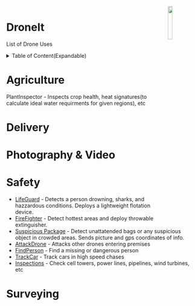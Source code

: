 <img align="right" src="https://i.imgur.com/p8jenZt.png" width=15%>

# DroneIt
List of Drone Uses

<details>
<summary>Table of Content(Expandable)</summary>

* [Agriculture](#agriculture)
* [Delivery](#delivery)
* [Photography & Video](#photography--video)
* [Safety](#safety)
* [Surveying](#surveying)
</details>

# Agriculture
PlantInspector - Inspects crop health, heat signatures(to calculate ideal water requirments for given regions), etc
# Delivery

# Photography & Video


# Safety
* [LifeGuard](uses/LifeGuard.md) - Detects a person drowning, sharks, and hazzardous conditions. Deploys a lightweight flotation device. 
* [FireFighter](uses/FireFighter.md) - Detect hottest areas and deploy throwable extinguisher.
* [Suspicious Package](uses/SuspiciousPackage.md) - Detect unattatended bags or any suspicious object in crowded areas. Sends picture and gps coordinates of info.
* [AttackDrone](uses/AttackDrone.md) - Attacks other drones entering premises
* [FindPerson](uses/FindPerson.md) - Find a missing or dangerous person
* [TrackCar](uses/TrackCar.md) - Track cars in high speed chases
* [Inspections](uses/Inspections.md) - Check cell towers, power lines, pipelines, wind turbines, etc


# Surveying
